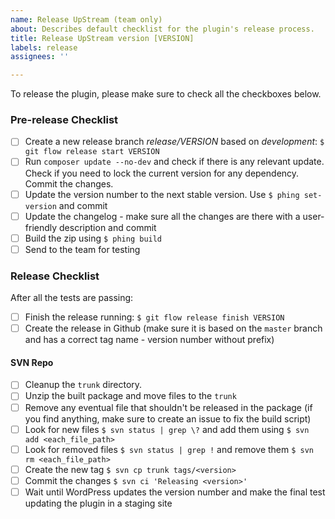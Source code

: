 ```yaml
---
name: Release UpStream (team only)
about: Describes default checklist for the plugin's release process.
title: Release UpStream version [VERSION]
labels: release
assignees: ''

---
```


To release the plugin, please make sure to check all the checkboxes below.

### Pre-release Checklist

- [ ] Create a new release branch *release/VERSION* based on *development*: `$ git flow release start VERSION`
- [ ] Run `composer update --no-dev` and check if there is any relevant update. Check if you need to lock the current version for any dependency. Commit the changes.
- [ ] Update the version number to the next stable version. Use `$ phing set-version` and commit
- [ ] Update the changelog - make sure all the changes are there with a user-friendly description and commit
- [ ] Build the zip using `$ phing build`
- [ ] Send to the team for testing

### Release Checklist

After all the tests are passing:

- [ ] Finish the release running: `$ git flow release finish VERSION`
- [ ] Create the release in Github (make sure it is based on the `master` branch and has a correct tag name - version number without prefix)

#### SVN Repo
- [ ] Cleanup the `trunk` directory.
- [ ] Unzip the built package and move files to the `trunk`
- [ ] Remove any eventual file that shouldn't be released in the package (if you find anything, make sure to create an issue to fix the build script)
- [ ] Look for new files `$ svn status | grep \?` and add them using `$ svn add <each_file_path>`
- [ ] Look for removed files `$ svn status | grep !` and remove them `$ svn rm <each_file_path>`
- [ ] Create the new tag `$ svn cp trunk tags/<version>`
- [ ] Commit the changes `$ svn ci 'Releasing <version>'`
- [ ] Wait until WordPress updates the version number and make the final test updating the plugin in a staging site
